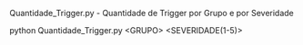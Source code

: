 Quantidade_Trigger.py - Quantidade de Trigger por Grupo e por Severidade

python Quantidade_Trigger.py \<GRUPO> <SEVERIDADE\(1-5)\>

